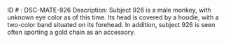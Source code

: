 ID # : DSC-MATE-926
Description: Subject 926 is a male monkey, with unknown eye color as of this time. Its head is covered by a hoodie, with a two-color band situated on its forehead. In addition, subject 926 is seen often sporting a gold chain as an accessory.
